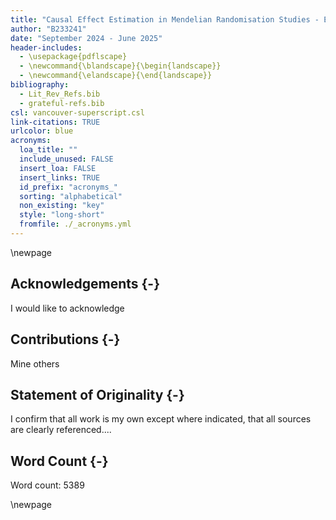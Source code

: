 ```yaml
---
title: "Causal Effect Estimation in Mendelian Randomisation Studies - Evaluating a Novel Bayesian Approach To Genetic Pleiotropy Versus Established Weighted Median Methodology"
author: "B233241"
date: "September 2024 - June 2025"
header-includes:
  - \usepackage{pdflscape}
  - \newcommand{\blandscape}{\begin{landscape}}
  - \newcommand{\elandscape}{\end{landscape}}
bibliography: 
  - Lit_Rev_Refs.bib
  - grateful-refs.bib
csl: vancouver-superscript.csl
link-citations: TRUE
urlcolor: blue
acronyms:
  loa_title: ""
  include_unused: FALSE
  insert_loa: FALSE
  insert_links: TRUE
  id_prefix: "acronyms_"
  sorting: "alphabetical"
  non_existing: "key"
  style: "long-short"
  fromfile: ./_acronyms.yml
---
```


\newpage

## Acknowledgements {-}

I would like to acknowledge


## Contributions {-}

Mine others

## Statement of Originality {-}

I confirm that all work is my own except where indicated, that all sources are clearly referenced....


## Word Count {-}

Word count: 
5389
<!-- + wordcountaddin::word_count("9_Appendices.Rmd")  -->

\newpage
